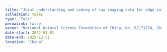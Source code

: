 ```yaml
---
title: "Joint understanding and coding of raw imaging data for edge intelligence"
collection: talks
type: "Talk"
permalink: false
venue: "National Natural Science Foundation of China, No. 62171174, 2022.1-2025.12 Principle Investigator."
date-start: 2022-01-01
date-end: 2025-12-31
location: "China"
---
```


